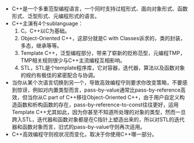 + C++是一个多重范型编程语言，一个同时支持过程形式、面向对象形式、函数形式、泛型形式、元编程形式的语言。
+ C++主演有4个sublanguage：
  1. C。C++以C为基础。
  2. Object-Oriented C++，这部分就是C with Classes诉求的，类的封装，多态，继承等等。
  3. Template C++，泛型编程部分，带来了崭新的贬称范型，元编程TMP，TMP相关规则很少与C++主流编程互相影响。
  4. STL，STL是个template程序库，它对容器，迭代器，算法以及函数对象的规约有极佳的紧密配合与协调。
+ 当你从某个次语言切换到另一个，导致高效编程守则要求你改变策略，不要感到惊讶，例如对内置类型而言，pass-by-value通常比pass-by-reference高效，但当你从C part of C++移往Object-Oriented C++，由于用户自定义构造函数和析构函数的存在，pass-by-reference-to-const往往更好，运用Template C++尤其如此，因为你甚至不知道所处理的对象的类型，然而一旦跨入STL，迭代器和函数对象都是在C指针上塑造出来的，所以对STL的迭代器和函数对象而言，旧式的pass-by-value守则再次适用。
+ C++高效编程守则视状况而变化，取决于你使用C++哪一部分。
